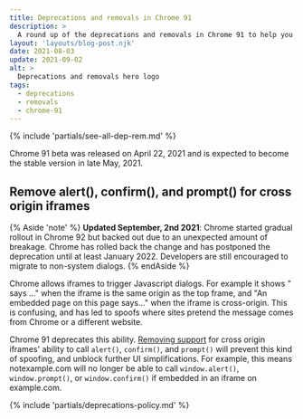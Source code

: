 ```yaml
---
title: Deprecations and removals in Chrome 91
description: >
  A round up of the deprecations and removals in Chrome 91 to help you plan.
layout: 'layouts/blog-post.njk'
date: 2021-08-03
update: 2021-09-02
alt: >
  Deprecations and removals hero logo
tags:
  - deprecations
  - removals
  - chrome-91
---
```


{% include 'partials/see-all-dep-rem.md' %}

Chrome 91 beta was released on April 22, 2021 and is expected to become the
stable version in late May, 2021.

## Remove alert(), confirm(), and prompt() for cross origin iframes

{% Aside 'note' %}
**Updated September, 2nd 2021**: Chrome started gradual rollout in Chrome 92 but backed out due to an unexpected amount of breakage. Chrome has rolled back the change and has postponed the deprecation until at least January 2022. Developers are still encouraged to migrate to non-system dialogs.
{% endAside %}

Chrome allows iframes to trigger Javascript dialogs. For example it shows "<URL>
says ..." when the iframe is the same origin as the top frame, and "An embedded
page on this page says..." when the iframe is cross-origin. This is confusing,
and has led to spoofs where sites pretend the message comes from Chrome or a
different website.

Chrome 91 deprecates this ability. [Removing
support](https://chromestatus.com/feature/5148698084376576) for cross origin
iframes' ability to call `alert()`, `confirm()`, and `prompt()` will prevent
this kind of spoofing, and unblock further UI simplifications. For example, this
means notexample.com will no longer be able to call `window.alert()`,
`window.prompt()`, or `window.confirm()` if embedded in an iframe on
example.com.

{% include 'partials/deprecations-policy.md' %}

